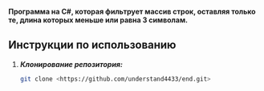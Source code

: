 
**Программа на C#, которая фильтрует массив строк, оставляя только те, длина которых меньше или равна 3 символам.**

## Инструкции по использованию

1. ***Клонирование репозитория:***
   ```bash
   git clone <https://github.com/understand4433/end.git>
